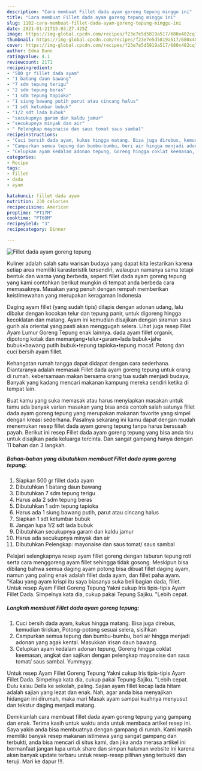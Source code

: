 ```yaml
---
description: "Cara membuat Fillet dada ayam goreng tepung minggu ini"
title: "Cara membuat Fillet dada ayam goreng tepung minggu ini"
slug: 1102-cara-membuat-fillet-dada-ayam-goreng-tepung-minggu-ini
date: 2021-01-21T15:03:27.425Z
image: https://img-global.cpcdn.com/recipes/f23e7e5d5819a517/680x482cq70/fillet-dada-ayam-goreng-tepung-foto-resep-utama.jpg
thumbnail: https://img-global.cpcdn.com/recipes/f23e7e5d5819a517/680x482cq70/fillet-dada-ayam-goreng-tepung-foto-resep-utama.jpg
cover: https://img-global.cpcdn.com/recipes/f23e7e5d5819a517/680x482cq70/fillet-dada-ayam-goreng-tepung-foto-resep-utama.jpg
author: Edna Dunn
ratingvalue: 4.1
reviewcount: 2171
recipeingredient:
- "500 gr fillet dada ayam"
- "1 batang daun bawang"
- "7 sdm tepung terigu"
- "2 sdm tepung beras"
- "1 sdm tepung tapioka"
- "1 siung bawang putih parut atau cincang halus"
- "1 sdt ketumbar bubuk"
- "1/2 sdt lada bubuk"
- "secukupnya garam dan kaldu jamur"
- "secukupnya minyak dan air"
- " Pelengkap mayonaise dan saus tomat saus sambal"
recipeinstructions:
- "Cuci bersih dada ayam, kukus hingga matang. Bisa juga direbus, kemudian tiriskan, Potong-potong sesuai selera, sisihkan"
- "Campurkan semua tepung dan bumbu-bumbu, beri air hingga menjadi adonan yang agak kental. Masukkan irisan daun bawang."
- "Celupkan ayam kedalam adonan tepung, Goreng hingga coklat keemasan, angkat dan sajikan dengan pelengkap mayonaise dan saus tomat/ saus sambal. Yummyyy."
categories:
- Recipe
tags:
- fillet
- dada
- ayam

katakunci: fillet dada ayam 
nutrition: 230 calories
recipecuisine: American
preptime: "PT17M"
cooktime: "PT60M"
recipeyield: "3"
recipecategory: Dinner

---
```



![Fillet dada ayam goreng tepung](https://img-global.cpcdn.com/recipes/f23e7e5d5819a517/680x482cq70/fillet-dada-ayam-goreng-tepung-foto-resep-utama.jpg)

Kuliner adalah salah satu warisan budaya yang dapat kita lestarikan karena setiap area memiliki karasteristik tersendiri, walaupun namanya sama tetapi bentuk dan warna yang berbeda, seperti fillet dada ayam goreng tepung yang kami contohkan berikut mungkin di tempat anda berbeda cara memasaknya. Masakan yang penuh dengan rempah memberikan keistimewahan yang merupakan keragaman Indonesia

Daging ayam fillet (yang sudah tipis) dilapis dengan adonan udang, lalu dibalur dengan kocokan telur dan tepung panir, untuk digoreng hingga kecoklatan dan matang. Ayam ini kemudian disajikan dengan siraman saus gurih ala oriental yang pasti akan menggugah selera. Lihat juga resep Filet Ayam Lumur Goreng Tepung enak lainnya. dada ayam fillet organik, dipotong kotak dan memanjang•telur•garam•lada bubuk•jahe bubuk•bawang putih bubuk•tepung tapioka•tepung mocaf. Potong dan cuci bersih ayam fillet.

Kehangatan rumah tangga dapat didapat dengan cara sederhana. Diantaranya adalah memasak Fillet dada ayam goreng tepung untuk orang di rumah. kebersamaan makan bersama orang tua sudah menjadi budaya, Banyak yang kadang mencari makanan kampung mereka sendiri ketika di tempat lain.

Buat kamu yang suka memasak atau harus menyiapkan masakan untuk tamu ada banyak varian masakan yang bisa anda contoh salah satunya fillet dada ayam goreng tepung yang merupakan makanan favorite yang simpel dengan kreasi sederhana. Pasalnya sekarang ini kamu dapat dengan mudah menemukan resep fillet dada ayam goreng tepung tanpa harus bersusah payah.
Berikut ini resep Fillet dada ayam goreng tepung yang bisa anda tiru untuk disajikan pada keluarga tercinta. Dan sangat gampang hanya dengan 11 bahan dan 3 langkah.


<!--inarticleads1-->

##### Bahan-bahan yang dibutuhkan membuat Fillet dada ayam goreng tepung:

1. Siapkan 500 gr fillet dada ayam
1. Dibutuhkan 1 batang daun bawang
1. Dibutuhkan 7 sdm tepung terigu
1. Harus ada 2 sdm tepung beras
1. Dibutuhkan 1 sdm tepung tapioka
1. Harus ada 1 siung bawang putih, parut atau cincang halus
1. Siapkan 1 sdt ketumbar bubuk
1. Jangan lupa 1/2 sdt lada bubuk
1. Dibutuhkan secukupnya garam dan kaldu jamur
1. Harus ada secukupnya minyak dan air
1. Dibutuhkan  Pelengkap: mayonaise dan saus tomat/ saus sambal


Pelajari selengkapnya resep ayam fillet goreng dengan taburan tepung roti serta cara menggoreng ayam fillet sehingga tidak gosong. Meskipun bisa dibilang bahwa semua daging ayam potong bisa dibuat fillet daging ayam, namun yang paling enak adalah fillet dada ayam, dan fillet paha ayam. &#34;Kalau yang ayam krispi itu saya biasanya suka beli bagian dada, fillet. Untuk resep Ayam Fillet Goreng Tepung Yakni cukup Iris tipis-tipis Ayam Fillet Dada. Simpelnya kata dia, cukup pakai Tepung Sajiku. &#34;Lebih cepat. 

<!--inarticleads2-->

##### Langkah membuat  Fillet dada ayam goreng tepung:

1. Cuci bersih dada ayam, kukus hingga matang. Bisa juga direbus, kemudian tiriskan, Potong-potong sesuai selera, sisihkan
1. Campurkan semua tepung dan bumbu-bumbu, beri air hingga menjadi adonan yang agak kental. Masukkan irisan daun bawang.
1. Celupkan ayam kedalam adonan tepung, Goreng hingga coklat keemasan, angkat dan sajikan dengan pelengkap mayonaise dan saus tomat/ saus sambal. Yummyyy.


Untuk resep Ayam Fillet Goreng Tepung Yakni cukup Iris tipis-tipis Ayam Fillet Dada. Simpelnya kata dia, cukup pakai Tepung Sajiku. &#34;Lebih cepat. Dulu kalau Della ke sekolah, paling. Sajian ayam fillet kecap lada hitam adalah sajian yang lezat dan enak. Nah, agar anda bisa menyajikan hidangan ini dirumah, maka mari Masak ayam sampai kuahnya menyusut dan tekstur daging menjadi matang. 

Demikianlah cara membuat fillet dada ayam goreng tepung yang gampang dan enak. Terima kasih untuk waktu anda untuk membaca artikel resep ini. Saya yakin anda bisa membuatnya dengan gampang di rumah. Kami masih memiliki banyak resep makanan istimewa yang sangat gampang dan terbukti, anda bisa mencari di situs kami, dan jika anda merasa artikel ini bermanfaat jangan lupa untuk share dan simpan halaman website ini karena akan banyak update terbaru untuk resep-resep pilihan yang terbukti dan teruji. Mari ke dapur !!!. 
